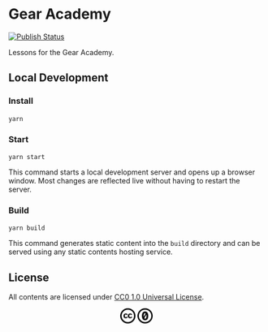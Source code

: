 # Gear Academy

[![Publish Status](https://github.com/gear-foundation/academy/workflows/Publish/badge.svg)](https://github.com/gear-foundation/academy/actions/workflows/publish.yml?query=branch%3Amaster)

Lessons for the Gear Academy.

## Local Development

### Install

```
yarn
```

### Start

```
yarn start
```

This command starts a local development server and opens up a browser window. Most changes are reflected live without having to restart the server.

### Build

```
yarn build
```

This command generates static content into the `build` directory and can be served using any static contents hosting service.

## License

All contents are licensed under [CC0 1.0 Universal License](LICENSE).

<p align=center>
  <img src="static/img/cc.svg" width="30" alt="CC" />
  <img src="static/img/zero.svg" width="30" alt="BY" />
</p>
